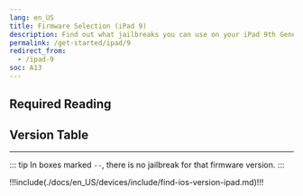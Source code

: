 ```yaml
---
lang: en_US
title: Firmware Selection (iPad 9)
description: Find out what jailbreaks you can use on your iPad 9th Generation
permalink: /get-started/ipad/9
redirect_from:
  - /ipad-9
soc: A13
---
```


## Required Reading

<readingTable deviceOS="iPadOS" minVer="15.0" maxVer="15.1"/>

## Version Table

<versionTable soc="A13" minVer="15"/>

---

::: tip
In boxes marked `--`, there is no jailbreak for that firmware version.
:::

!!!include(./docs/en_US/devices/include/find-ios-version-ipad.md)!!!
